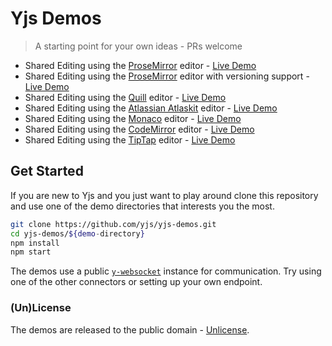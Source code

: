 
# Yjs Demos

> A starting point for your own ideas - PRs welcome

* Shared Editing using the [ProseMirror](http://prosemirror.net/) editor - [Live
  Demo](https://demos.yjs.dev/prosemirror/prosemirror.html)
* Shared Editing using the [ProseMirror](http://prosemirror.net/) editor with
  versioning support - [Live
  Demo](https://demos.yjs.dev/prosemirror-versions/prosemirror-versions.html)
* Shared Editing using the [Quill](https://quilljs.com/) editor - [Live
  Demo](https://demos.yjs.dev/quill/quill.html)
* Shared Editing using the
  [Atlassian Atlaskit](https://bitbucket.org/atlassian/atlaskit-mk-2/src/master/) editor -
  [Live Demo](https://demos.yjs.dev/atlaskit/atlaskit.html)
* Shared Editing using the [Monaco](https://microsoft.github.io/monaco-editor/)
  editor - [Live Demo](https://demos.yjs.dev/monaco/monaco.html)
* Shared Editing using the [CodeMirror](https://codemirror.net/)
  editor - [Live Demo](https://demos.yjs.dev/codemirror/codemirror.html)
* Shared Editing using the [TipTap](https://tiptap.scrumpy.io/)
  editor - [Live Demo](https://demos.yjs.dev/tiptap/dist/index.html)

## Get Started

If you are new to Yjs and you just want to play around clone this repository and
use one of the demo directories that interests you the most.

```sh
git clone https://github.com/yjs/yjs-demos.git
cd yjs-demos/${demo-directory}
npm install
npm start
```

The demos use a public [`y-websocket`](https://github.com/yjs/y-websocket)
instance for communication. Try using one of the other connectors or setting up
your own endpoint.

### (Un)License

The demos are released to the public domain - [Unlicense](./LICENSE).
